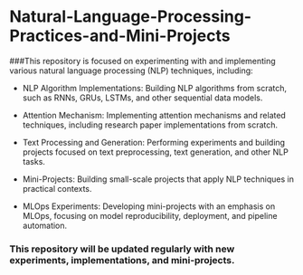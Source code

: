 # Natural-Language-Processing-Practices-and-Mini-Projects
###This repository is focused on experimenting with and implementing various natural language processing (NLP) techniques, including:

* NLP Algorithm Implementations: Building NLP algorithms from scratch, such as RNNs, GRUs, LSTMs, and other sequential data models.
  
* Attention Mechanism: Implementing attention mechanisms and related techniques, including research paper implementations from scratch.
  
* Text Processing and Generation: Performing experiments and building projects focused on text preprocessing, text generation, and other NLP tasks.
  
* Mini-Projects: Building small-scale projects that apply NLP techniques in practical contexts.
  
* MLOps Experiments: Developing mini-projects with an emphasis on MLOps, focusing on model reproducibility, deployment, and pipeline automation.
  
 ### This repository will be updated regularly with new experiments, implementations, and mini-projects.

